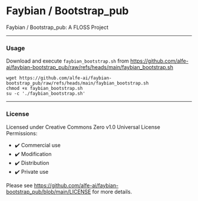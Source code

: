 # Faybian / Bootstrap_pub
Faybian / Bootstrap_pub: A FLOSS Project

---

### Usage

Download and execute `faybian_bootstrap.sh` from https://github.com/alfe-ai/faybian-bootstrap_pub/raw/refs/heads/main/faybian_bootstrap.sh

```
wget https://github.com/alfe-ai/faybian-bootstrap_pub/raw/refs/heads/main/faybian_bootstrap.sh
chmod +x faybian_bootstrap.sh
su -c './faybian_bootstrap.sh'
```

---
### License

Licensed under Creative Commons Zero v1.0 Universal License  
Permissions:
- ✔️ Commercial use
- ✔️ Modification
- ✔️ Distribution
- ✔️ Private use

Please see https://github.com/alfe-ai/faybian-bootstrap_pub/blob/main/LICENSE for more details.
